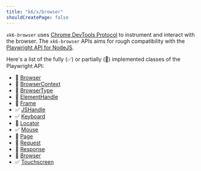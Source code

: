 ```yaml
---
title: "k6/x/browser"
shouldCreatePage: false
---
```


`xk6-browser` uses [Chrome DevTools Protocol](https://chromedevtools.github.io/devtools-protocol/) to instrument and interact with the browser. The `xk6-browser` APIs aims for rough compatibility with the [Playwright API for NodeJS](https://playwright.dev/docs/api/class-playwright). 

Here's a list of the fully (✅) or partially (🚧) implemented classes of the Playwright API:

<Glossary>

- 🚧  [Browser](/javascript-api/xk6-browser/api/browser/)
- 🚧  [BrowserContext](/javascript-api/xk6-browser/api/browsercontext/)
- 🚧  [BrowserType](/javascript-api/xk6-browser/api/browsertype/)
- 🚧  [ElementHandle](/javascript-api/xk6-browser/api/elementhandle/)
- 🚧  [Frame](/javascript-api/xk6-browser/api/frame/)
- ✅  [JSHandle](/javascript-api/xk6-browser/api/jshandle)
- ✅  [Keyboard](/javascript-api/xk6-browser/api/keyboard)
- 🚧  [Locator](/javascript-api/xk6-browser/api/locator/)
- ✅  [Mouse](/javascript-api/xk6-browser/api/mouse/)
- 🚧  [Page](/javascript-api/xk6-browser/api/page/)
- 🚧  [Request](/javascript-api/xk6-browser/api/request/)
- 🚧  [Response](/javascript-api/xk6-browser/api/response/)
- 🚧  [Browser](/javascript-api/xk6-browser/api/browser/)
- ✅  [Touchscreen](/javascript-api/xk6-browser/api/touchscreen/)

</Glossary>